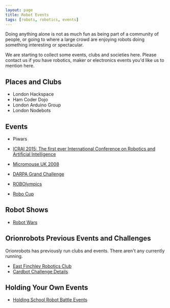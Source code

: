 ```yaml
---
layout: page
title: Robot Events
tags: [robots, robotics, events]
---
```

Doing anything alone is not as much fun as being part of a community of people, 
or going to where a large crowd are enjoying robots doing something interesting or spectacular.

We are starting to collect some events, clubs and societies here. 
Please contact us if you have robotics, maker or electronics events you'd like us to mention here.

## Places and Clubs

* London Hackspace
* Ham Coder Dojo
* London Arduino Group
* London Nodebots

## Events

* Piwars
* [ICRAI 2015: The first ever International Conference on Robotics and Artificial Intelligence](/pages/icra_2015.html)
* [Micromouse UK 2008](/2008/07/06/uk-micromouse-2008)

* [DARPA Grand Challenge](darpa_grand_challenge.html)
* [ROBOlympics](/wiki/robolympics.html)
* [Robo Cup](/wiki/robo_cup.html)

## Robot Shows

* [Robot Wars](/wiki/robot_wars.html)

## Orionrobots Previous Events and Challenges

Orionrobots has previously run clubs and events. There aren't any currently running.

* [East Finchley Robotics Club](/wiki/east_finchley_robotics_club.html)
* [Cardbot Challenge Details](/2004/11/16/cardbot-challenge-details.html)

## Holding Your Own Events

* [Holding School Robot Battle Events](/wiki/holding_school_robot_battle_events.html)
